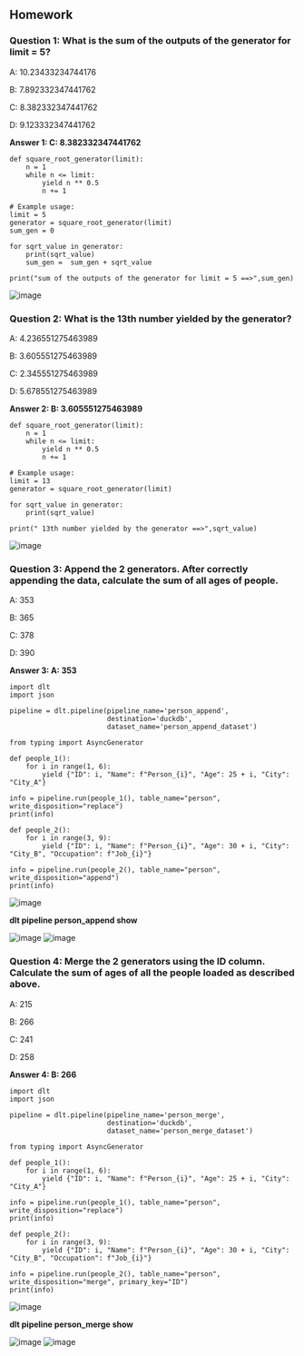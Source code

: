## Homework

### Question 1: What is the sum of the outputs of the generator for limit = 5?

A: 10.23433234744176

B: 7.892332347441762

C: 8.382332347441762

D: 9.123332347441762


**Answer 1: C: 8.382332347441762**

```
def square_root_generator(limit):
    n = 1
    while n <= limit:
        yield n ** 0.5
        n += 1

# Example usage:
limit = 5
generator = square_root_generator(limit)
sum_gen = 0

for sqrt_value in generator:
    print(sqrt_value)
    sum_gen =  sum_gen + sqrt_value

print("sum of the outputs of the generator for limit = 5 ==>",sum_gen)
```
![image](https://github.com/garjita63/de-zoomcamp-2024/assets/77673886/9ec78d5b-bd6a-4ae8-bc98-cb238e154600)


### Question 2: What is the 13th number yielded by the generator?

A: 4.236551275463989

B: 3.605551275463989

C: 2.345551275463989

D: 5.678551275463989


**Answer 2: B: 3.605551275463989**

```
def square_root_generator(limit):
    n = 1
    while n <= limit:
        yield n ** 0.5
        n += 1

# Example usage:
limit = 13
generator = square_root_generator(limit)

for sqrt_value in generator:
    print(sqrt_value)

print(" 13th number yielded by the generator ==>",sqrt_value)
```
![image](https://github.com/garjita63/de-zoomcamp-2024/assets/77673886/16de0689-456a-4e54-9488-efd97d027a79)

 
### Question 3: Append the 2 generators. After correctly appending the data, calculate the sum of all ages of people.

A: 353

B: 365

C: 378

D: 390

**Answer 3: A: 353**

```
import dlt
import json

pipeline = dlt.pipeline(pipeline_name='person_append',
                        destination='duckdb',
                        dataset_name='person_append_dataset')

from typing import AsyncGenerator

def people_1():
    for i in range(1, 6):
        yield {"ID": i, "Name": f"Person_{i}", "Age": 25 + i, "City": "City_A"}

info = pipeline.run(people_1(), table_name="person", write_disposition="replace")
print(info)

def people_2():
    for i in range(3, 9):
        yield {"ID": i, "Name": f"Person_{i}", "Age": 30 + i, "City": "City_B", "Occupation": f"Job_{i}"}

info = pipeline.run(people_2(), table_name="person", write_disposition="append")
print(info)
```
![image](https://github.com/garjita63/de-zoomcamp-2024-workshop-data-ingestion/assets/77673886/cf1ae869-bd4d-4ac6-a6d0-e253e3708979)

**dlt pipeline person_append show**

![image](https://github.com/garjita63/de-zoomcamp-2024-homework-workshop-data-ingestion/assets/77673886/8fa657c2-f741-43d6-b0b6-d723ca27f814)
![image](https://github.com/garjita63/de-zoomcamp-2024-homework-workshop-data-ingestion/assets/77673886/80f7a893-ca33-4ff0-9656-6c8526856edd)


### Question 4: Merge the 2 generators using the ID column. Calculate the sum of ages of all the people loaded as described above.

A: 215

B: 266

C: 241

D: 258

**Answer 4: B: 266**

```
import dlt
import json

pipeline = dlt.pipeline(pipeline_name='person_merge',
                        destination='duckdb',
                        dataset_name='person_merge_dataset')

from typing import AsyncGenerator

def people_1():
    for i in range(1, 6):
        yield {"ID": i, "Name": f"Person_{i}", "Age": 25 + i, "City": "City_A"}

info = pipeline.run(people_1(), table_name="person", write_disposition="replace")
print(info)   

def people_2():
    for i in range(3, 9):
        yield {"ID": i, "Name": f"Person_{i}", "Age": 30 + i, "City": "City_B", "Occupation": f"Job_{i}"}

info = pipeline.run(people_2(), table_name="person", write_disposition="merge", primary_key="ID")
print(info)   
```
![image](https://github.com/garjita63/de-zoomcamp-2024-homework-workshop-data-ingestion/assets/77673886/f26afce3-bbb8-4416-a741-b7317a828449)

**dlt pipeline person_merge show**

![image](https://github.com/garjita63/de-zoomcamp-2024-homework-workshop-data-ingestion/assets/77673886/f912dd3e-731c-4e7f-8378-6ec48b2f3dcc)
![image](https://github.com/garjita63/de-zoomcamp-2024-homework-workshop-data-ingestion/assets/77673886/5379a33b-05ec-401e-9e20-875fb4dbcce9)
